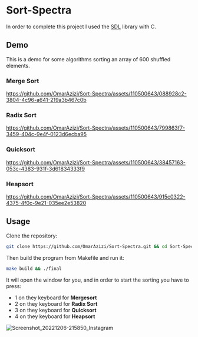# Sort-Spectra
In order to complete this project I used the [SDL](https://www.libsdl.org/) library with C.

## Demo 
This is a demo for some algorithms sorting an array of 600 shuffled elements.

### Merge Sort

https://github.com/OmarAzizi/Sort-Spectra/assets/110500643/088928c2-3804-4c96-a641-219a3b467c0b

### Radix Sort

https://github.com/OmarAzizi/Sort-Spectra/assets/110500643/799863f7-3459-404c-9e4f-0123d6ecba95

### Quicksort

https://github.com/OmarAzizi/Sort-Spectra/assets/110500643/38457163-053c-4383-931f-3d61834333f9

### Heapsort

https://github.com/OmarAzizi/Sort-Spectra/assets/110500643/915c0322-4375-4f0c-9e21-035ee2e53820

## Usage

Clone the repository:
```bash
git clone https://github.com/OmarAzizi/Sort-Spectra.git && cd Sort-Spectra
```

Then build the program from Makefile and run it:
```bash
make build && ./final
```

It will open the window for you, and in order to start the sorting you have to press:
- 1 on they keyboard for **Mergesort**
- 2 on they keyboard for **Radix Sort**
- 3 on they keyboard for **Quicksort**
- 4 on they keyboard for **Heapsort**

![Screenshot_20221206-215850_Instagram](https://github.com/OmarAzizi/Sort-Spectra/assets/110500643/cc86ea9e-0820-4738-8b3f-57b73270fc6f)
